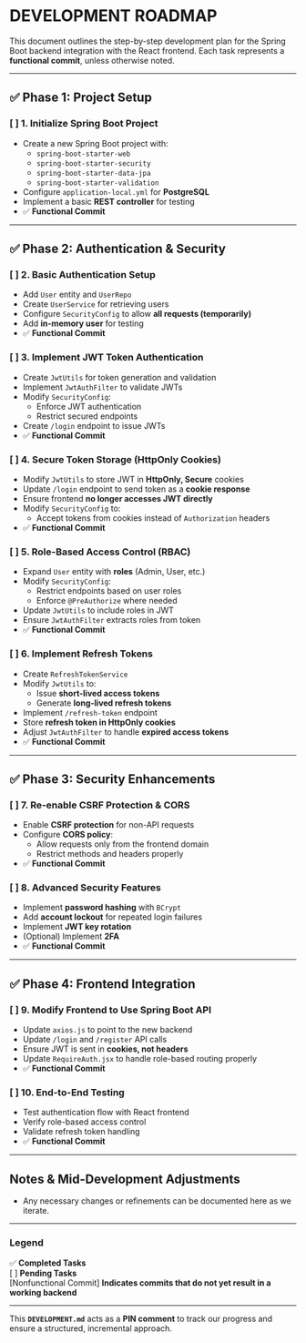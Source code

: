 # DEVELOPMENT ROADMAP

This document outlines the step-by-step development plan for the Spring Boot backend integration with the React frontend. Each task represents a **functional commit**, unless otherwise noted.

---

## ✅ **Phase 1: Project Setup**
### [ ] **1. Initialize Spring Boot Project**
- Create a new Spring Boot project with:
    - `spring-boot-starter-web`
    - `spring-boot-starter-security`
    - `spring-boot-starter-data-jpa`
    - `spring-boot-starter-validation`
- Configure `application-local.yml` for **PostgreSQL**
- Implement a basic **REST controller** for testing
- ✅ **Functional Commit**

---

## ✅ **Phase 2: Authentication & Security**
### [ ] **2. Basic Authentication Setup**
- Add `User` entity and `UserRepo`
- Create `UserService` for retrieving users
- Configure `SecurityConfig` to allow **all requests (temporarily)**
- Add **in-memory user** for testing
- ✅ **Functional Commit**

### [ ] **3. Implement JWT Token Authentication**
- Create `JwtUtils` for token generation and validation
- Implement `JwtAuthFilter` to validate JWTs
- Modify `SecurityConfig`:
    - Enforce JWT authentication
    - Restrict secured endpoints
- Create `/login` endpoint to issue JWTs
- ✅ **Functional Commit**

### [ ] **4. Secure Token Storage (HttpOnly Cookies)**
- Modify `JwtUtils` to store JWT in **HttpOnly, Secure** cookies
- Update `/login` endpoint to send token as a **cookie response**
- Ensure frontend **no longer accesses JWT directly**
- Modify `SecurityConfig` to:
    - Accept tokens from cookies instead of `Authorization` headers
- ✅ **Functional Commit**

### [ ] **5. Role-Based Access Control (RBAC)**
- Expand `User` entity with **roles** (Admin, User, etc.)
- Modify `SecurityConfig`:
    - Restrict endpoints based on user roles
    - Enforce `@PreAuthorize` where needed
- Update `JwtUtils` to include roles in JWT
- Ensure `JwtAuthFilter` extracts roles from token
- ✅ **Functional Commit**

### [ ] **6. Implement Refresh Tokens**
- Create `RefreshTokenService`
- Modify `JwtUtils` to:
    - Issue **short-lived access tokens**
    - Generate **long-lived refresh tokens**
- Implement `/refresh-token` endpoint
- Store **refresh token in HttpOnly cookies**
- Adjust `JwtAuthFilter` to handle **expired access tokens**
- ✅ **Functional Commit**

---

## ✅ **Phase 3: Security Enhancements**
### [ ] **7. Re-enable CSRF Protection & CORS**
- Enable **CSRF protection** for non-API requests
- Configure **CORS policy**:
    - Allow requests only from the frontend domain
    - Restrict methods and headers properly
- ✅ **Functional Commit**

### [ ] **8. Advanced Security Features**
- Implement **password hashing** with `BCrypt`
- Add **account lockout** for repeated login failures
- Implement **JWT key rotation**
- (Optional) Implement **2FA**
- ✅ **Functional Commit**

---

## ✅ **Phase 4: Frontend Integration**
### [ ] **9. Modify Frontend to Use Spring Boot API**
- Update `axios.js` to point to the new backend
- Update `/login` and `/register` API calls
- Ensure JWT is sent in **cookies, not headers**
- Update `RequireAuth.jsx` to handle role-based routing properly
- ✅ **Functional Commit**

### [ ] **10. End-to-End Testing**
- Test authentication flow with React frontend
- Verify role-based access control
- Validate refresh token handling
- ✅ **Functional Commit**

---

## **Notes & Mid-Development Adjustments**
- Any necessary changes or refinements can be documented here as we iterate.

---

### **Legend**
✅ **Completed Tasks**  
[ ] **Pending Tasks**  
[Nonfunctional Commit] **Indicates commits that do not yet result in a working backend**

---

This **`DEVELOPMENT.md`** acts as a **PIN comment** to track our progress and ensure a structured, incremental approach.
